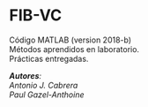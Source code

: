 # FIB-VC

Código MATLAB (version 2018-b)  
Métodos aprendidos en laboratorio.  
Prácticas entregadas.

_**Autores**:  
Antonio J. Cabrera  
Paul Gazel-Anthoine_
